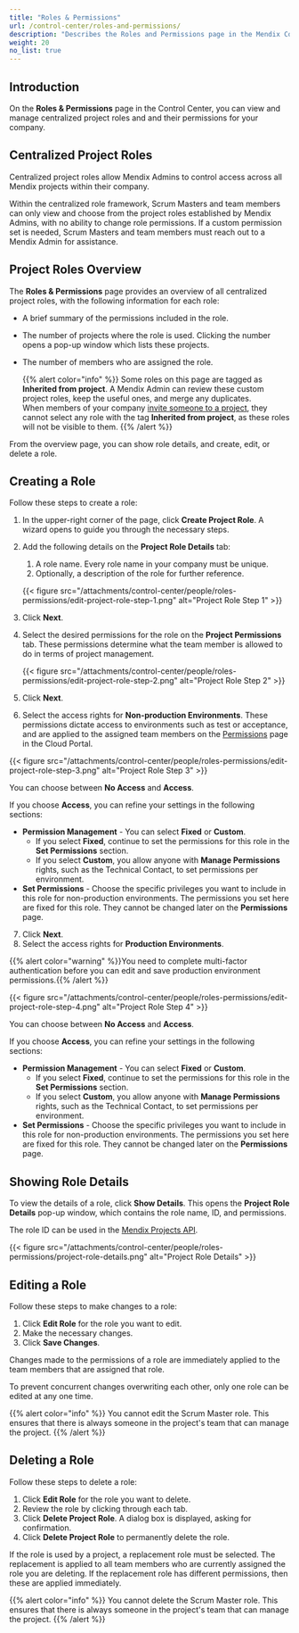 ```yaml
---
title: "Roles & Permissions"
url: /control-center/roles-and-permissions/
description: "Describes the Roles and Permissions page in the Mendix Control Center."
weight: 20
no_list: true
---
```


## Introduction

On the **Roles & Permissions** page in the Control Center, you can view and manage centralized project roles and and their permissions for your company.  

## Centralized Project Roles

Centralized project roles allow Mendix Admins to control access across all Mendix projects within their company.

Within the centralized role framework, Scrum Masters and team members can only view and choose from the project roles established by Mendix Admins, with no ability to change role permissions. If a custom permission set is needed, Scrum Masters and team members must reach out to a Mendix Admin for assistance.

## Project Roles Overview

The **Roles & Permissions** page provides an overview of all centralized project roles, with the following information for each role:

* A brief summary of the permissions included in the role.
* The number of projects where the role is used. Clicking the number opens a pop-up window which lists these projects.
* The number of members who are assigned the role.

  {{% alert color="info" %}}
  Some roles on this page are tagged as **Inherited from project**. A Mendix Admin can review these custom project roles, keep the useful ones, and merge any duplicates.  
  When members of your company [invite someone to a project](/developerportal/general/team/#inviting), they cannot select any role with the tag **Inherited from project**, as these roles will not be visible to them.
  {{% /alert %}} 

From the overview page, you can show role details, and create, edit, or delete a role.

## Creating a Role

Follow these steps to create a role:

1. In the upper-right corner of the page, click **Create Project Role**. A wizard opens to guide you through the necessary steps.

2. Add the following details on the **Project Role Details** tab:

    1. A role name. Every role name in your company must be unique.
    2. Optionally, a description of the role for further reference.

    {{< figure src="/attachments/control-center/people/roles-permissions/edit-project-role-step-1.png" alt="Project Role Step 1" >}}

3. Click **Next**.
4. Select the desired permissions for the role on the **Project Permissions** tab. These permissions determine what the team member is allowed to do in terms of project management.

    {{< figure src="/attachments/control-center/people/roles-permissions/edit-project-role-step-2.png" alt="Project Role Step 2" >}}

5. Click **Next**.
6. Select the access rights for **Non-production Environments**. These permissions dictate access to environments such as test or acceptance, and are applied to the assigned team members on the [Permissions](/developerportal/deploy/environments/#permissions) page in the Cloud Portal.  

{{< figure src="/attachments/control-center/people/roles-permissions/edit-project-role-step-3.png" alt="Project Role Step 3" >}}

You can choose between **No Access** and **Access**.

If you choose **Access**, you can refine your settings in the following sections:

* **Permission Management** - You can select **Fixed** or **Custom**. 
    * If you select **Fixed**, continue to set the permissions for this role in the **Set Permissions** section. 
    * If you select **Custom**, you allow anyone with **Manage Permissions** rights, such as the Technical Contact, to set permissions per environment.
* **Set Permissions** - Choose the specific privileges you want to include in this role for non-production environments. The permissions you set here are fixed for this role. They cannot be changed later on the **Permissions** page.

7. Click **Next**.  
8. Select the access rights for **Production Environments**.

{{% alert color="warning" %}}You need to complete multi-factor authentication before you can edit and save production environment permissions.{{% /alert %}}

{{< figure src="/attachments/control-center/people/roles-permissions/edit-project-role-step-4.png" alt="Project Role Step 4" >}}

You can choose between **No Access** and **Access**.

If you choose **Access**, you can refine your settings in the following sections:

* **Permission Management** - You can select **Fixed** or **Custom**. 
    * If you select **Fixed**, continue to set the permissions for this role in the **Set Permissions** section. 
    * If you select **Custom**, you allow anyone with **Manage Permissions** rights, such as the Technical Contact, to set permissions per environment.
* **Set Permissions** - Choose the specific privileges you want to include in this role for non-production environments. The permissions you set here are fixed for this role. They cannot be changed later on the **Permissions** page.

## Showing Role Details

To view the details of a role, click **Show Details**. This opens the **Project Role Details** pop-up window, which contains the role name, ID, and permissions.

The role ID can be used in the [Mendix Projects API](/apidocs-mxsdk/apidocs/projects-api/).

{{< figure src="/attachments/control-center/people/roles-permissions/project-role-details.png" alt="Project Role Details" >}}

## Editing a Role

Follow these steps to make changes to a role:

1. Click **Edit Role** for the role you want to edit.
2. Make the necessary changes.
3. Click **Save Changes**.

Changes made to the permissions of a role are immediately applied to the team members that are assigned that role.

To prevent concurrent changes overwriting each other, only one role can be edited at any one time.

{{% alert color="info" %}}
You cannot edit the Scrum Master role. This ensures that there is always someone in the project's team that can manage the project.
{{% /alert %}}

## Deleting a Role

Follow these steps to delete a role:

1. Click **Edit Role** for the role you want to delete.
2. Review the role by clicking through each tab.
3. Click **Delete Project Role**. A dialog box is displayed, asking for confirmation.
4. Click **Delete Project Role** to permanently delete the role.

If the role is used by a project, a replacement role must be selected. The replacement is applied to all team members who are currently assigned the role you are deleting. If the replacement role has different permissions, then these are applied immediately.

{{% alert color="info" %}}
You cannot delete the Scrum Master role. This ensures that there is always someone in the project's team that can manage the project.
{{% /alert %}}
